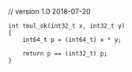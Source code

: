// version 1.0 2018-07-20

```
int tmul_ok(int32_t x, int32_t y)
{
    int64_t p = (int64_t) x * y;

    return p == (int32_t) p;
}
```
